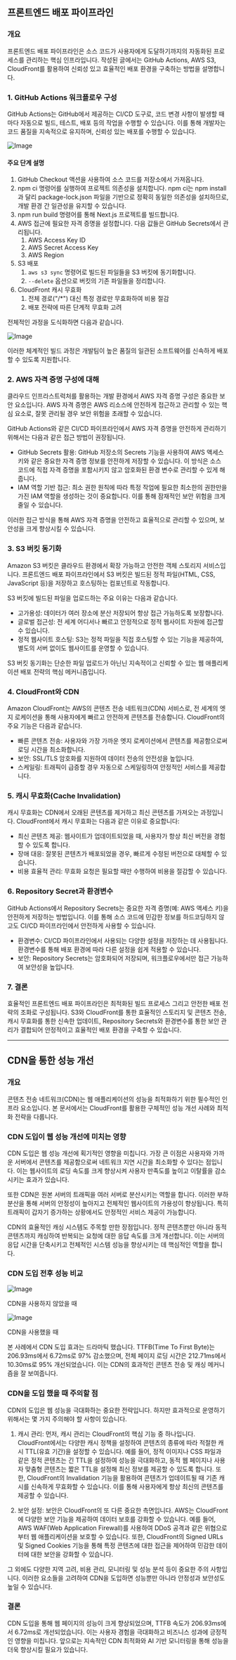 ## 프론트엔드 배포 파이프라인

### 개요

프론트엔드 배포 파이프라인은 소스 코드가 사용자에게 도달하기까지의 자동화된 프로세스를 관리하는 핵심 인프라입니다. 작성된 글에서는 GitHub Actions, AWS S3, CloudFront를 활용하여 신뢰성 있고 효율적인 배포 환경을 구축하는 방법을 설명합니다.

### 1. GitHub Actions 워크플로우 구성

GitHub Actions는 GitHub에서 제공하는 CI/CD 도구로, 코드 변경 사항이 발생할 때마다 자동으로 빌드, 테스트, 배포 등의 작업을 수행할 수 있습니다. 이를 통해 개발자는 코드 품질을 지속적으로 유지하며, 신뢰성 있는 배포를 수행할 수 있습니다.

![Image](https://github.com/user-attachments/assets/dae0208a-484b-42e8-b432-3c94abb91279)

#### 주요 단계 설명

1. GitHub Checkout 액션을 사용하여 소스 코드를 저장소에서 가져옵니다.
2. npm ci 명령어를 실행하여 프로젝트 의존성을 설치합니다. npm ci는 npm install과 달리 package-lock.json 파일을 기반으로 정확히 동일한 의존성을 설치하므로, 개발 환경 간 일관성을 유지할 수 있습니다.
3. npm run build 명령어를 통해 Next.js 프로젝트를 빌드합니다.
4. AWS 접근에 필요한 자격 증명을 설정합니다. 다음 값들은 GitHub Secrets에서 관리됩니다.
    1. AWS Access Key ID
    2. AWS Secret Access Key
    3. AWS Region
5. S3 배포
    1. `aws s3 sync` 명령어로 빌드된 파일들을 S3 버킷에 동기화합니다.
    2. `--delete` 옵션으로 버킷의 기존 파일들을 정리합니다.
6. CloudFront 캐시 무효화
    1. 전체 경로("/*") 대신 특정 경로만 무효화하여 비용 절감
    2. 배포 전략에 따른 단계적 무효화 고려

전체적인 과정을 도식화하면 다음과 같습니다.

![Image](https://github.com/user-attachments/assets/c6385168-140e-47cb-be1d-3e398251c970)

이러한 체계적인 빌드 과정은 개발팀이 높은 품질의 일관된 소프트웨어를 신속하게 배포할 수 있도록 지원합니다.

### 2. AWS 자격 증명 구성에 대해

클라우드 인프라스트럭처를 활용하는 개발 환경에서 AWS 자격 증명 구성은 중요한 보안 요소입니다. AWS 자격 증명은 AWS 리소스에 안전하게 접근하고 관리할 수 있는 핵심 요소로, 잘못 관리될 경우 보안 위험을 초래할 수 있습니다.

GitHub Actions와 같은 CI/CD 파이프라인에서 AWS 자격 증명을 안전하게 관리하기 위해서는 다음과 같은 접근 방법이 권장됩니다.

- GitHub Secrets 활용: GitHub 저장소의 Secrets 기능을 사용하여 AWS 액세스 키와 같은 중요한 자격 증명 정보를 안전하게 저장할 수 있습니다. 이 방식은 소스 코드에 직접 자격 증명을 포함시키지 않고 암호화된 환경 변수로 관리할 수 있게 해줍니다.
- IAM 역할 기반 접근: 최소 권한 원칙에 따라 특정 작업에 필요한 최소한의 권한만을 가진 IAM 역할을 생성하는 것이 중요합니다. 이를 통해 잠재적인 보안 위험을 크게 줄일 수 있습니다.

이러한 접근 방식을 통해 AWS 자격 증명을 안전하고 효율적으로 관리할 수 있으며, 보안성을 크게 향상시킬 수 있습니다.

### 3. S3 버킷 동기화

Amazon S3 버킷은 클라우드 환경에서 확장 가능하고 안전한 객체 스토리지 서비스입니다. 프론트엔드 배포 파이프라인에서 S3 버킷은 빌드된 정적 파일(HTML, CSS, JavaScript 등)을 저장하고 호스팅하는 컴포넌트로 작동합니다.

S3 버킷에 빌드된 파일을 업로드하는 주요 이유는 다음과 같습니다.

- 고가용성: 데이터가 여러 장소에 분산 저장되어 항상 접근 가능하도록 보장합니다.
- 글로벌 접근성: 전 세계 어디서나 빠르고 안정적으로 정적 웹사이트 자원에 접근할 수 있습니다.
- 정적 웹사이트 호스팅: S3는 정적 파일을 직접 호스팅할 수 있는 기능을 제공하여, 별도의 서버 없이도 웹사이트를 운영할 수 있습니다.

S3 버킷 동기화는 단순한 파일 업로드가 아닌닌 지속적이고 신뢰할 수 있는 웹 애플리케이션 배포 전략의 핵심 메커니즘입니다.

### 4. CloudFront와 CDN

Amazon CloudFront는 AWS의 콘텐츠 전송 네트워크(CDN) 서비스로, 전 세계의 엣지 로케이션을 통해 사용자에게 빠르고 안전하게 콘텐츠를 전송합니다. CloudFront의 주요 기능은 다음과 같습니다.

- 빠른 콘텐츠 전송: 사용자와 가장 가까운 엣지 로케이션에서 콘텐츠를 제공함으로써 로딩 시간을 최소화합니다.
- 보안: SSL/TLS 암호화를 지원하여 데이터 전송의 안전성을 높입니다.
- 스케일링: 트래픽이 급증할 경우 자동으로 스케일링하여 안정적인 서비스를 제공합니다.

### 5. 캐시 무효화(Cache Invalidation)

캐시 무효화는 CDN에서 오래된 콘텐츠를 제거하고 최신 콘텐츠를 가져오는 과정입니다. CloudFront에서 캐시 무효화는 다음과 같은 이유로 중요합니다:

- 최신 콘텐츠 제공: 웹사이트가 업데이트되었을 때, 사용자가 항상 최신 버전을 경험할 수 있도록 합니다.
- 장애 대응: 잘못된 콘텐츠가 배포되었을 경우, 빠르게 수정된 버전으로 대체할 수 있습니다.
- 비용 효율적 관리: 무효화 요청은 필요할 때만 수행하여 비용을 절감할 수 있습니다.

### 6. Repository Secret과 환경변수

GitHub Actions에서 Repository Secrets는 중요한 자격 증명(예: AWS 액세스 키)을 안전하게 저장하는 방법입니다. 이를 통해 소스 코드에 민감한 정보를 하드코딩하지 않고도 CI/CD 파이프라인에서 안전하게 사용할 수 있습니다.

- 환경변수: CI/CD 파이프라인에서 사용되는 다양한 설정을 저장하는 데 사용됩니다. 환경변수를 통해 배포 환경에 따라 다른 설정을 쉽게 적용할 수 있습니다.
- 보안: Repository Secrets는 암호화되어 저장되며, 워크플로우에서만 접근 가능하여 보안성을 높입니다.

### 7. 결론

효율적인 프론트엔드 배포 파이프라인은 최적화된 빌드 프로세스 그리고 안전한 배포 전략의 조화로 구성됩니다. S3와 CloudFront를 통한 효율적인 스토리지 및 콘텐츠 전송, 캐시 무효화를 통한 신속한 업데이트, Repository Secrets와 환경변수를 통한 보안 관리가 결합되어 안정적이고 효율적인 배포 환경을 구축할 수 있습니다.

---

## CDN을 통한 성능 개선

### 개요

콘텐츠 전송 네트워크(CDN)는 웹 애플리케이션의 성능을 최적화하기 위한 필수적인 인프라 요소입니다. 본 문서에서는 CloudFront를 활용한 구체적인 성능 개선 사례와 최적화 전략을 다룹니다.

### CDN 도입이 웹 성능 개선에 미치는 영향

CDN 도입은 웹 성능 개선에 획기적인 영향을 미칩니다. 가장 큰 이점은 사용자와 가까운 서버에서 콘텐츠를 제공함으로써 네트워크 지연 시간을 최소화할 수 있다는 점입니다. 이는 웹사이트의 로딩 속도를 크게 향상시켜 사용자 만족도를 높이고 이탈률을 감소시키는 효과가 있습니다.

또한 CDN은 원본 서버의 트래픽을 여러 서버로 분산시키는 역할을 합니다. 이러한 부하 분산을 통해 서버의 안정성이 높아지고 전체적인 웹사이트의 가용성이 향상됩니다. 특히 트래픽이 갑자기 증가하는 상황에서도 안정적인 서비스 제공이 가능합니다.

CDN의 효율적인 캐싱 시스템도 주목할 만한 장점입니다. 정적 콘텐츠뿐만 아니라 동적 콘텐츠까지 캐싱하여 반복되는 요청에 대한 응답 속도를 크게 개선합니다. 이는 서버의 응답 시간을 단축시키고 전체적인 시스템 성능을 향상시키는 데 핵심적인 역할을 합니다.

### CDN 도입 전후 성능 비교

![Image](https://github.com/user-attachments/assets/1b8f7c1c-ba68-457f-a2ac-5136d589e3ba)

CDN을 사용하지 않았을 때

![Image](https://github.com/user-attachments/assets/8caa7516-a22f-4494-8716-5b820760356d)

CDN을 사용했을 때

본 사례에서 CDN 도입 효과는 드라마틱 했습니다. TTFB(Time To First Byte)는 206.93ms에서 6.72ms로 97% 감소했으며, 전체 페이지 로딩 시간은 212.71ms에서 10.30ms로 95% 개선되었습니다. 이는 CDN의 효과적인 콘텐츠 전송 및 캐싱 메커니즘을 잘 보여줍니다.

### CDN을 도입 했을 때 주의할 점

CDN의 도입은 웹 성능을 극대화하는 중요한 전략입니다. 하지만 효과적으로 운영하기 위해서는 몇 가지 주의해야 할 사항이 있습니다.

1. 캐시 관리:
먼저, 캐시 관리는 CloudFront의 핵심 기능 중 하나입니다. CloudFront에서는 다양한 캐시 정책을 설정하여 콘텐츠의 종류에 따라 적절한 캐시 TTL(유효 기간)을 설정할 수 있습니다. 예를 들어, 정적 이미지나 CSS 파일과 같은 정적 콘텐츠는 긴 TTL을 설정하여 성능을 극대화하고, 동적 웹 페이지나 사용자 맞춤형 콘텐츠는 짧은 TTL을 설정해 최신 정보를 제공할 수 있도록 합니다. 또한, CloudFront의 Invalidation 기능을 활용하여 콘텐츠가 업데이트될 때 기존 캐시를 신속하게 무효화할 수 있습니다. 이를 통해 사용자에게 항상 최신의 콘텐츠를 제공할 수 있습니다.

2. 보안 설정:
보안은 CloudFront의 또 다른 중요한 측면입니다. AWS는 CloudFront에 다양한 보안 기능을 제공하여 데이터 보호를 강화할 수 있습니다. 예를 들어, AWS WAF(Web Application Firewall)를 사용하여 DDoS 공격과 같은 위협으로부터 웹 애플리케이션을 보호할 수 있습니다. 또한, CloudFront의 Signed URLs 및 Signed Cookies 기능을 통해 특정 콘텐츠에 대한 접근을 제어하여 민감한 데이터에 대한 보안을 강화할 수 있습니다.

그 외에도 다양한 지역 고려, 비용 관리, 모니터링 및 성능 분석 등이 중요한 주의 사항입니다. 이러한 요소들을 고려하여 CDN을 도입하면 성능뿐만 아니라 안정성과 보안성도 높일 수 있습니다.

### 결론

CDN 도입을 통해 웹 페이지의 성능이 크게 향상되었으며, TTFB 속도가 206.93ms에서 6.72ms로 개선되었습니다. 이는 사용자 경험을 극대화하고 비즈니스 성과에 긍정적인 영향을 미칩니다. 앞으로는 지속적인 CDN 최적화와 AI 기반 모니터링을 통해 성능을 더욱 향상시킬 필요가 있습니다.
